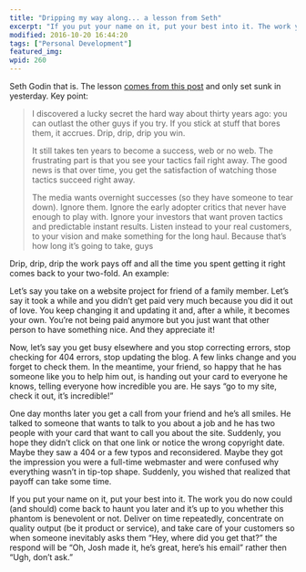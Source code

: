 ```yaml
---
title: "Dripping my way along... a lesson from Seth"
excerpt: "If you put your name on it, put your best into it. The work you do now could come back to haunt you later and it’s up to you whether this phantom is benevolent or not."
modified: 2016-10-20 16:44:20
tags: ["Personal Development"]
featured_img:
wpid: 260
---
```



Seth Godin that is. The lesson [comes from this post](https://seths.blog/2008/08/the-secret-of-t/) and only set sunk in yesterday. Key point:

> I discovered a lucky secret the hard way about thirty years ago: you can outlast the other guys if you try. If you stick at stuff that bores them, it accrues. Drip, drip, drip you win.
>
> It still takes ten years to become a success, web or no web. The frustrating part is that you see your tactics fail right away. The good news is that over time, you get the satisfaction of watching those tactics succeed right away.
>
> The media wants overnight successes (so they have someone to tear down). Ignore them. Ignore the early adopter critics that never have enough to play with. Ignore your investors that want proven tactics and predictable instant results. Listen instead to your real customers, to your vision and make something for the long haul. Because that’s how long it’s going to take, guys

Drip, drip, drip the work pays off and all the time you spent getting it right comes back to your two-fold. An example:

Let’s say you take on a website project for friend of a family member. Let’s say it took a while and you didn’t get paid very much because you did it out of love. You keep changing it and updating it and, after a while, it becomes your own. You’re not being paid anymore but you just want that other person to have something nice. And they appreciate it!

Now, let’s say you get busy elsewhere and you stop correcting errors, stop checking for 404 errors, stop updating the blog. A few links change and you forget to check them. In the meantime, your friend, so happy that he has someone like you to help him out, is handing out your card to everyone he knows, telling everyone how incredible you are. He says “go to my site, check it out, it’s incredible!”

One day months later you get a call from your friend and he’s all smiles. He talked to someone that wants to talk to you about a job and he has two people with your card that want to call you about the site. Suddenly, you hope they didn’t click on that one link or notice the wrong copyright date. Maybe they saw a 404 or a few typos and reconsidered. Maybe they got the impression you were a full-time webmaster and were confused why everything wasn’t in tip-top shape. Suddenly, you wished that realized that payoff can take some time.

If you put your name on it, put your best into it. The work you do now could (and should) come back to haunt you later and it’s up to you whether this phantom is benevolent or not. Deliver on time repeatedly, concentrate on quality output (be it product or service), and take care of your customers so when someone inevitably asks them “Hey, where did you get that?” the respond will be “Oh, Josh made it, he’s great, here’s his email” rather then “Ugh, don’t ask.”
